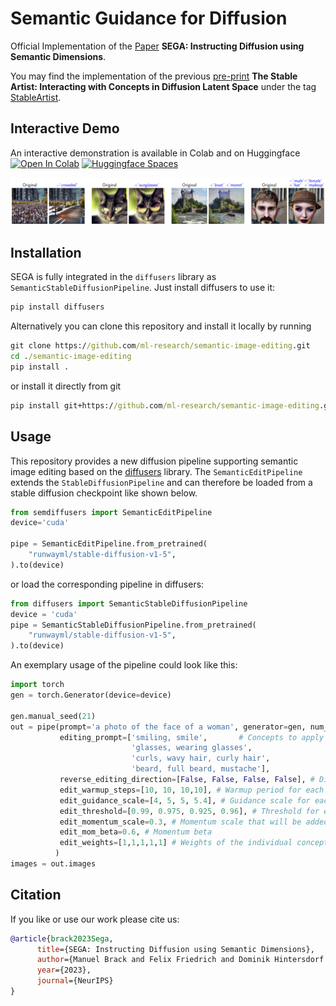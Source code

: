 # Semantic Guidance for Diffusion

Official Implementation of the [Paper](https://arxiv.org/abs/2301.12247) **SEGA: Instructing Diffusion using Semantic Dimensions**. 

You may find the implementation of the previous [pre-print](http://arxiv.org/abs/2212.06013) **The Stable Artist: Interacting with Concepts in Diffusion Latent Space** under the tag [StableArtist](https://github.com/ml-research/semantic-image-editing/tree/StableArtist).

## Interactive Demo
An interactive demonstration is available in Colab and on Huggingface [![Open In Colab](https://colab.research.google.com/assets/colab-badge.svg)](https://colab.research.google.com/github/ml-research/semantic-image-editing/blob/main/examples/SemanticGuidance.ipynb) [![Huggingface Spaces](https://img.shields.io/badge/%F0%9F%A4%97%20Hugging%20Face-Spaces-blue)](https://huggingface.co/spaces/AIML-TUDA/semantic-diffusion)

![Examples](./examples/teaser.png)

## Installation
SEGA is fully integrated in the ```diffusers``` library as ```SemanticStableDiffusionPipeline```. Just install diffusers to use it:

```cmd
pip install diffusers
```

Alternatively you can clone this repository and install it locally by running

```cmd
git clone https://github.com/ml-research/semantic-image-editing.git
cd ./semantic-image-editing
pip install .
```
or install it directly from git
```cmd
pip install git+https://github.com/ml-research/semantic-image-editing.git
```

## Usage
This repository provides a new diffusion pipeline supporting semantic image editing based on the [diffusers](https://github.com/huggingface/diffusers) library.
The ```SemanticEditPipeline``` extends the ```StableDiffusionPipeline``` and can therefore be loaded from a stable diffusion checkpoint like shown below.


```python
from semdiffusers import SemanticEditPipeline
device='cuda'

pipe = SemanticEditPipeline.from_pretrained(
    "runwayml/stable-diffusion-v1-5",
).to(device)
```
or load the corresponding pipeline in diffusers:

```python 
from diffusers import SemanticStableDiffusionPipeline
device = 'cuda'
pipe = SemanticStableDiffusionPipeline.from_pretrained(
    "runwayml/stable-diffusion-v1-5",
).to(device)
```

An exemplary usage of the pipeline could look like this:
```python
import torch
gen = torch.Generator(device=device)

gen.manual_seed(21)
out = pipe(prompt='a photo of the face of a woman', generator=gen, num_images_per_prompt=1, guidance_scale=7,
           editing_prompt=['smiling, smile',       # Concepts to apply 
                           'glasses, wearing glasses', 
                           'curls, wavy hair, curly hair', 
                           'beard, full beard, mustache'],
           reverse_editing_direction=[False, False, False, False], # Direction of guidance i.e. increase all concepts
           edit_warmup_steps=[10, 10, 10,10], # Warmup period for each concept
           edit_guidance_scale=[4, 5, 5, 5.4], # Guidance scale for each concept
           edit_threshold=[0.99, 0.975, 0.925, 0.96], # Threshold for each concept. Threshold equals the percentile of the latent space that will be discarded. I.e. threshold=0.99 uses 1% of the latent dimensions
           edit_momentum_scale=0.3, # Momentum scale that will be added to the latent guidance
           edit_mom_beta=0.6, # Momentum beta
           edit_weights=[1,1,1,1,1] # Weights of the individual concepts against each other
          )
images = out.images

```

## Citation
If you like or use our work please cite us:
```bibtex
@article{brack2023Sega,
      title={SEGA: Instructing Diffusion using Semantic Dimensions}, 
      author={Manuel Brack and Felix Friedrich and Dominik Hintersdorf and Lukas Struppek and Patrick Schramowski and Kristian Kersting},
      year={2023},
      journal={NeurIPS}
}
```

